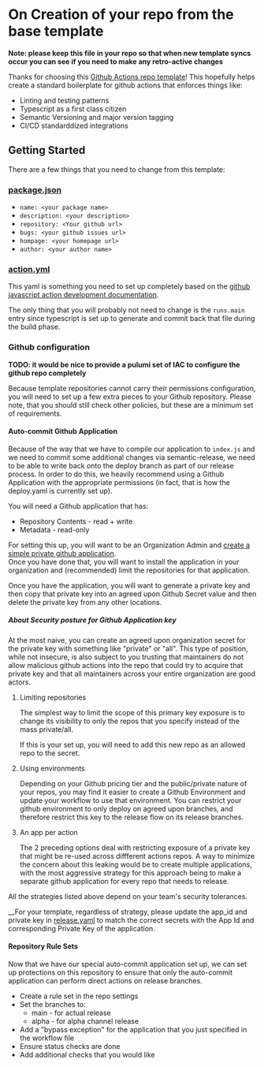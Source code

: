 # On Creation of your repo from the base template

__Note: please keep this file in your repo so that when new template syncs occur you can see if you need to make any retro-active changes__

Thanks for choosing this [Github Actions repo template](https://github.com/HanseltimeIndustries/github-actions-template.git)!  This hopefully
helps create a standard boilerplate for github actions that enforces things like:

* Linting and testing patterns
* Typescript as a first class citizen
* Semantic Versioning and major version tagging
* CI/CD standarddized integrations

## Getting Started

There are a few things that you need to change from this template:

### [package.json](./package.json)

* `name: <your package name>`
* `description: <your description>`
* `repository: <Your github url>`
* `bugs: <your github issues url>`
* `hompage: <your homepage url>`
* `author: <your author name>`

### [action.yml](./action.yml)

This yaml is something you need to set up completely based on the 
[github javascript action development documentation](https://docs.github.com/en/actions/sharing-automations/creating-actions/creating-a-javascript-action).

The only thing that you will probably not need to change is the `runs.main` entry since typescript is set up to generate and
commit back that file during the build phase.

### Github configuration

__TODO: it would be nice to provide a pulumi set of IAC to configure the github repo completely__

Because template repositories cannot carry their permissions configuration, you will need to set up a few extra pieces to your Github repository.
Please note, that you should still check other policies, but these are a minimum set of requirements.

#### Auto-commit Github Application

Because of the way that we have to compile our application to `index.js` and we need to commit some additional changes via semantic-release, we need
to be able to write back onto the deploy branch as part of our release process.  In order to do this, we heavily recommend using a Github Application
with the appropriate permissions (in fact, that is how the deploy.yaml is currently set up).

You will need a Github application that has:

* Repository Contents - read + write
* Metadata - read-only

For setting this up, you will want to be an Organization Admin and 
[create a simple private github application](https://docs.github.com/en/apps/creating-github-apps).  
Once you have done that, you will want to install the application in your organization and (recommended) limit the repositories for that application.

Once you have the application, you will want to generate a private key and then copy that private key into an agreed upon Github Secret value and then
delete the private key from any other locations.

##### About Security posture for Github Application key

At the most naive, you can create an agreed upon organization secret for the private key with something like "private" or "all".  This type of position, 
while not insecure, is also subject to you trusting that maintainers do not allow malicious github actions into the repo that could try to acquire that
private key and that all maintainers across your entire organization are good actors.

1. Limiting repositories

   The simplest way to limit the scope of this primary key exposure is to change its visibility to only the repos that you specify instead of the mass private/all.

   If this is your set up, you will need to add this new repo as an allowed repo to the secret.

2. Using environments

   Depending on your Github pricing tier and the public/private nature of your repos, you may find it easier to create a Github Environment and update your workflow to use that environment.  You can restrict your github environment to only deploy on agreed upon branches, and therefore restrict this
   key to the release flow on its release branches.

3. An app per action

   The 2 preceding options deal with restricting exposure of a private key that might be re-used across diffferent actions repos. A way to minimize the 
   concern about this leaking would be to create multiple applications, with the most aggressive strategy for this approach being to make a separate 
   github application for every repo that needs to release.

All the strategies listed above depend on your team's security tolerances.

__For your template, regardless of strategy, please update the app_id and private key in [release.yaml](./.github/workflows/release.yaml) to match the
correct secrets with the App Id and corresponding Private Key of the application.

#### Repository Rule Sets

Now that we have our special auto-commit application set up, we can set up protections on this repository to ensure that only the auto-commit application
can perform direct actions on release branches.

* Create a rule set in the repo settings
* Set the branches to:
    * main - for actual release
    * alpha - for alpha channel release
* Add a "bypass exception" for the application that you just specified in the workflow file
* Ensure status checks are done
* Add additional checks that you would like


